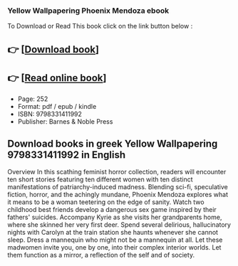 ### Yellow Wallpapering Phoenix Mendoza ebook

To Download or Read This book click on the link button below :

## 👉  [**[Download book](http://ebooksharez.info/download.php?group=book&from=github.com&id=718091&lnk=1063 "Download book")**]

## 👉  [**[Read online book](http://ebooksharez.info/download.php?group=book&from=github.com&id=718091&lnk=1063 "Read online book")**]


* Page: 252
* Format: pdf / epub / kindle
* ISBN: 9798331411992
* Publisher: Barnes &amp; Noble Press



## Download books in greek Yellow Wallpapering 9798331411992 in English 


Overview
In this scathing feminist horror collection, readers will encounter ten short stories featuring ten different women with ten distinct manifestations of patriarchy-induced madness. Blending sci-fi, speculative fiction, horror, and the achingly mundane, Phoenix Mendoza explores what it means to be a woman teetering on the edge of sanity. Watch two childhood best friends develop a dangerous sex game inspired by their fathers&#039; suicides. Accompany Kyrie as she visits her grandparents home, where she skinned her very first deer. Spend several delirious, hallucinatory nights with Carolyn at the train station she haunts whenever she cannot sleep. Dress a mannequin who might not be a mannequin at all. Let these madwomen invite you, one by one, into their complex interior worlds. Let them function as a mirror, a reflection of the self and of society.



